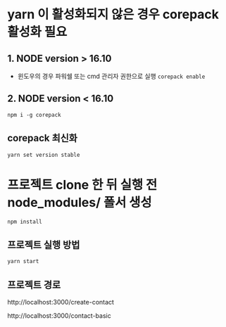 
# yarn 이 활성화되지 않은 경우 corepack 활성화 필요

## 1. NODE version > 16.10 

* 윈도우의 경우 파워쉘 또는 cmd 관리자 권한으로 실행
``` corepack enable ```

## 2. NODE version < 16.10 

``` npm i -g corepack ```

## corepack 최신화

``` yarn set version stable ```


# 프로젝트 clone 한 뒤 실행 전 node_modules/ 폴서 생성

``` npm install ```

## 프로젝트 실행 방법 

``` yarn start ```

## 프로젝트 경로 

http://localhost:3000/create-contact

http://localhost:3000/contact-basic

